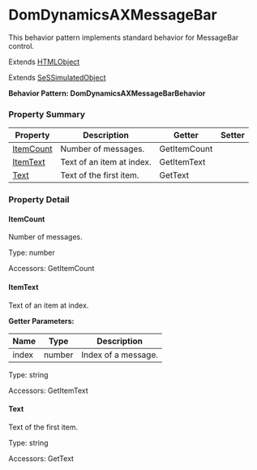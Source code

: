 # DomDynamicsAXMessageBar

This behavior pattern implements standard behavior for MessageBar control.
 
Extends [HTMLObject](HTMLObject.md)

Extends [SeSSimulatedObject](SeSSimulatedObject.md)





**Behavior Pattern: DomDynamicsAXMessageBarBehavior**


<!-- ============================== property summary ========================== -->

	

### Property Summary

| **Property** | **Description** | **Getter** | **Setter** |
| ------------ | --------------- | ---------- | ---------- |
| [ItemCount](#ItemCount) | Number of messages. | GetItemCount |  |
| [ItemText](#ItemText) | Text of an item at index. | GetItemText |  |
| [Text](#Text) | Text of the first item. | GetText |  |



	
<!-- ============================== action summary ========================== -->


<!-- ============================== property detail ========================== -->
	
### Property Detail
		
<a name="ItemCount"></a>
#### ItemCount


Number of messages.

			
	
			
Type: number
			
			
Accessors: GetItemCount
			
		
<a name="ItemText"></a>
#### ItemText


Text of an item at index.

			
**Getter Parameters:**

| **Name** | **Type** | **Description** |
| -------- | -------- | --------------- |	
| index | number | Index of a message. |


	
			
Type: string
			
			
Accessors: GetItemText
			
		
<a name="Text"></a>
#### Text


Text of the first item.

			
	
			
Type: string
			
			
Accessors: GetText
			
		
	
	
<!-- ============================== action detail ========================== -->
		


